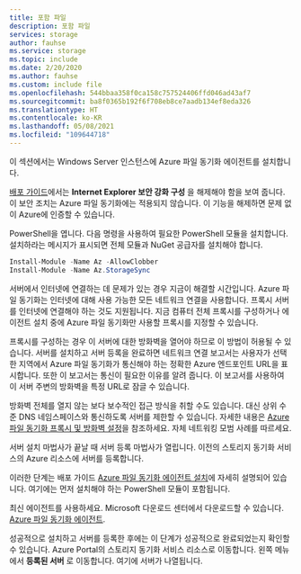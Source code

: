 ```yaml
---
title: 포함 파일
description: 포함 파일
services: storage
author: fauhse
ms.service: storage
ms.topic: include
ms.date: 2/20/2020
ms.author: fauhse
ms.custom: include file
ms.openlocfilehash: 544bbaa358f0ca158c757524406ffd046ad43af7
ms.sourcegitcommit: ba8f0365b192f6f708eb8ce7aadb134ef8eda326
ms.translationtype: HT
ms.contentlocale: ko-KR
ms.lasthandoff: 05/08/2021
ms.locfileid: "109644718"
---
```

이 섹션에서는 Windows Server 인스턴스에 Azure 파일 동기화 에이전트를 설치합니다.

[배포 가이드](../articles/storage/file-sync/file-sync-deployment-guide.md)에서는 **Internet Explorer 보안 강화 구성** 을 해제해야 함을 보여 줍니다. 이 보안 조치는 Azure 파일 동기화에는 적용되지 않습니다. 이 기능을 해제하면 문제 없이 Azure에 인증할 수 있습니다.

PowerShell을 엽니다. 다음 명령을 사용하여 필요한 PowerShell 모듈을 설치합니다. 설치하라는 메시지가 표시되면 전체 모듈과 NuGet 공급자를 설치해야 합니다.

```powershell
Install-Module -Name Az -AllowClobber
Install-Module -Name Az.StorageSync
```

서버에서 인터넷에 연결하는 데 문제가 있는 경우 지금이 해결할 시간입니다. Azure 파일 동기화는 인터넷에 대해 사용 가능한 모든 네트워크 연결을 사용합니다. 프록시 서버를 인터넷에 연결해야 하는 것도 지원됩니다. 지금 컴퓨터 전체 프록시를 구성하거나 에이전트 설치 중에 Azure 파일 동기화만 사용할 프록시를 지정할 수 있습니다.

프록시를 구성하는 경우 이 서버에 대한 방화벽을 열어야 하므로 이 방법이 허용될 수 있습니다. 서버를 설치하고 서버 등록을 완료하면 네트워크 연결 보고서는 사용자가 선택한 지역에서 Azure 파일 동기화가 통신해야 하는 정확한 Azure 엔드포인트 URL을 표시합니다. 또한 이 보고서는 통신이 필요한 이유를 알려 줍니다. 이 보고서를 사용하여 이 서버 주변의 방화벽을 특정 URL로 잠글 수 있습니다.

방화벽 전체를 열지 않는 보다 보수적인 접근 방식을 취할 수도 있습니다. 대신 상위 수준 DNS 네임스페이스와 통신하도록 서버를 제한할 수 있습니다. 자세한 내용은 [Azure 파일 동기화 프록시 및 방화벽 설정](../articles/storage/file-sync/file-sync-firewall-and-proxy.md)을 참조하세요. 자체 네트워킹 모범 사례를 따르세요.

서버 설치 마법사가 끝날 때 서버 등록 마법사가 열립니다. 이전의 스토리지 동기화 서비스의 Azure 리소스에 서버를 등록합니다.

이러한 단계는 배포 가이드 [Azure 파일 동기화 에이전트 설치](../articles/storage/file-sync/file-sync-deployment-guide.md)에 자세히 설명되어 있습니다. 여기에는 먼저 설치해야 하는 PowerShell 모듈이 포함됩니다.

최신 에이전트를 사용하세요. Microsoft 다운로드 센터에서 다운로드할 수 있습니다. [Azure 파일 동기화 에이전트](https://aka.ms/AFS/agent "Azure 파일 동기화 에이전트 다운로드").

성공적으로 설치하고 서버를 등록한 후에는 이 단계가 성공적으로 완료되었는지 확인할 수 있습니다. Azure Portal의 스토리지 동기화 서비스 리소스로 이동합니다. 왼쪽 메뉴에서 **등록된 서버** 로 이동합니다. 여기에 서버가 나열됩니다.
